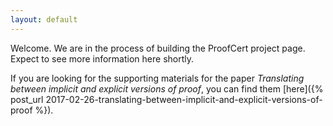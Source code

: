 ```yaml
---
layout: default
---
```


Welcome. We are in the process of building the ProofCert project page. Expect
to see more information here shortly.

If you are looking for the supporting materials for the paper *Translating
between implicit and explicit versions of proof*, you can find them [here]({%
post_url 2017-02-26-translating-between-implicit-and-explicit-versions-of-proof
%}).
